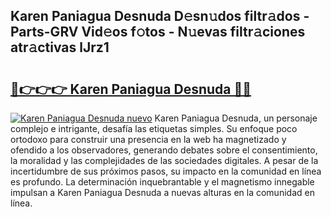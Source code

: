 ## Karen Paniagua Desnuda D𝚎sn𝚞dos filtr𝚊dos - Parts-GRV Vid𝚎os f𝚘tos - N𝚞evas filtr𝚊ciones atr𝚊ctivas lJrz1

# <h2><a href="http://mb2e8yc.tromn.icu/?c=Karen+Paniagua+Desnuda">🔗👉👉👉 Karen Paniagua Desnuda 🔗🔗</a></h2>

[![Karen Paniagua Desnuda nuevo](https://i.imgur.com/pEAQMta.gif)](http://mb2e8yc.tromn.icu/?c=Karen+Paniagua+Desnuda)
Karen Paniagua Desnuda, un personaje complejo e intrigante, desafía las etiquetas simples. Su enfoque poco ortodoxo para construir una presencia en la web ha magnetizado y ofendido a los observadores, generando debates sobre el consentimiento, la moralidad y las complejidades de las sociedades digitales. A pesar de la incertidumbre de sus próximos pasos, su impacto en la comunidad en línea es profundo. La determinación inquebrantable y el magnetismo innegable impulsan a Karen Paniagua Desnuda a nuevas alturas en la comunidad en línea.
